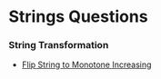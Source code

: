 # Strings Questions



### String Transformation

* [Flip String to Monotone Increasing](flip-string-to-monotone-increasing.md)

